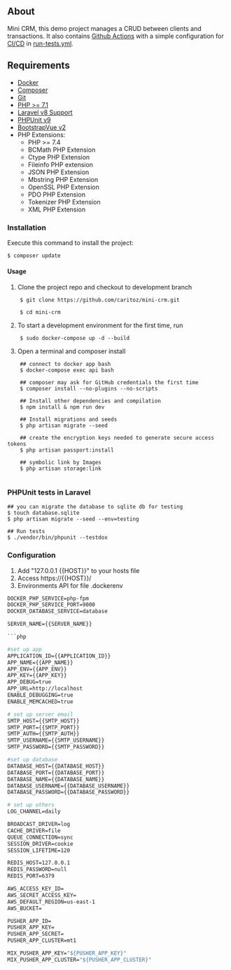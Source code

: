 ## About
Mini CRM, this demo project manages a CRUD between clients and transactions. It also contains [Github Actions](https://docs.github.com/en/actions/learn-github-actions) with a simple configuration for [CI/CD](https://en.wikipedia.org/wiki/CI/CD) in [run-tests.yml](https://github.com/caritoz/mini-crm/blob/master/.github/workflows/run-tests.yml).

## Requirements
* [Docker](https://docs.docker.com/)
* [Composer](http://getcomposer.org)
* [Git](http://git-scm.com)
* [PHP >= 7.1](http://php.net)
* [Laravel v8 Support](https://laravel.com/docs/8.x)
* [PHPUnit v9](https://phpunit.readthedocs.io/en/9.5/index.html)
* [BootstrapVue v2](https://bootstrap-vue.org/docs)
* PHP Extensions:
    -  PHP >= 7.4
    -  BCMath PHP Extension
    -  Ctype PHP Extension
    -  Fileinfo PHP extension
    -  JSON PHP Extension
    -  Mbstring PHP Extension
    -  OpenSSL PHP Extension
    -  PDO PHP Extension
    -  Tokenizer PHP Extension
    -  XML PHP Extension
    
### Installation

Execute this command to install the project:

```bash
$ composer update
```

#### Usage
1. Clone the project repo and checkout to development branch
```
    $ git clone https://github.com/caritoz/mini-crm.git
    
    $ cd mini-crm        
```    

2. To start a development environment for the first time, run
```
    $ sudo docker-compose up -d --build
```    
3. Open a terminal and composer install
```
    ## connect to docker app bash
    $ docker-compose exec api bash
    
    ## composer may ask for GitHub credentials the first time
    $ composer install --no-plugins --no-scripts

    ## Install other dependencies and compilation
    $ npm install & npm run dev

    ## Install migrations and seeds
    $ php artisan migrate --seed

    ## create the encryption keys needed to generate secure access tokens
    $ php artisan passport:install

    ## symbolic link by Images
    $ php artisan storage:link
  
```
### PHPUnit tests in Laravel
````
## you can migrate the database to sqlite db for testing
$ touch database.sqlite
$ php artisan migrate --seed --env=testing

## Run tests
$ ./vendor/bin/phpunit --testdox

````


### Configuration

1. Add "127.0.0.1 {{HOST}}" to your hosts file
2. Access https://{{HOST}}/
3. Environments API for file .dockerenv

```dockerfile
DOCKER_PHP_SERVICE=php-fpm
DOCKER_PHP_SERVICE_PORT=9000
DOCKER_DATABASE_SERVICE=database

SERVER_NAME={{SERVER_NAME}}

```php

#set up app
APPLICATION_ID={{APPLICATION_ID}}
APP_NAME={{APP_NAME}}
APP_ENV={{APP_ENV}}
APP_KEY={{APP_KEY}}
APP_DEBUG=true
APP_URL=http://localhost
ENABLE_DEBUGGING=true
ENABLE_MEMCACHED=true

# set up server email
SMTP_HOST={{SMTP_HOST}}
SMTP_PORT={{SMTP_PORT}}
SMTP_AUTH={{SMTP_AUTH}}
SMTP_USERNAME={{SMTP_USERNAME}}
SMTP_PASSWORD={{SMTP_PASSWORD}}

#set up database
DATABASE_HOST={{DATABASE_HOST}}
DATABASE_PORT={{DATABASE_PORT}}
DATABASE_NAME={{DATABASE_NAME}}
DATABASE_USERNAME={{DATABASE_USERNAME}}
DATABASE_PASSWORD={{DATABASE_PASSWORD}}

# set up others
LOG_CHANNEL=daily

BROADCAST_DRIVER=log
CACHE_DRIVER=file
QUEUE_CONNECTION=sync
SESSION_DRIVER=cookie
SESSION_LIFETIME=120

REDIS_HOST=127.0.0.1
REDIS_PASSWORD=null
REDIS_PORT=6379

AWS_ACCESS_KEY_ID=
AWS_SECRET_ACCESS_KEY=
AWS_DEFAULT_REGION=us-east-1
AWS_BUCKET=

PUSHER_APP_ID=
PUSHER_APP_KEY=
PUSHER_APP_SECRET=
PUSHER_APP_CLUSTER=mt1

MIX_PUSHER_APP_KEY="${PUSHER_APP_KEY}"
MIX_PUSHER_APP_CLUSTER="${PUSHER_APP_CLUSTER}"
